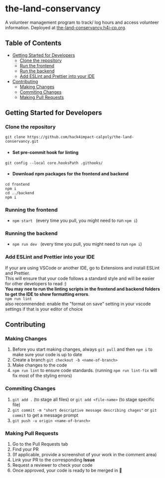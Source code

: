# the-land-conservancy
A volunteer management program to track/ log hours and access volunteer information. Deployed at [the-land-conservancy.h4i-cp.org](https://www.the-land-conservancy.h4i-cp.org/login).

## Table of Contents
- [Getting Started for Developers](#getting-started-for-developers)
  - [Clone the repository](#clone-the-repository)
  - [Run the frontend](#running-the-frontend)
  - [Run the backend](#running-the-backend)
  - [Add ESLint and Prettier into your IDE](#add-eslint-and-prettier-into-your-ide)
- [Contributing](#contributing)
  - [Making Changes](#making-changes)
  - [Commiting Changes](#commiting-changes)
  - [Making Pull Requests](#making-pull-requests)

  
## Getting Started for Developers  

### Clone the repository
``` git clone https://github.com/hack4impact-calpoly/the-land-conservancy.git ```  
  
- #### Set pre-commit hook for linting  
```git config --local core.hooksPath .githooks/```  
  
- #### Download npm packages for the frontend and backend  
```cd frontend```  
```npm i```  
```cd ../backend```  
```npm i```  


### Running the frontend
   -  ```npm start ``` (every time you pull, you might need to run ```npm i```)  

### Running the backend
   -  ```npm run dev ``` (every time you pull, you might need to run ```npm i```)


### Add ESLint and Prettier into your IDE  
If your are using VSCode or another IDE, go to Extensions and install ESLint and Prettier.  
This will ensure that your code follows a standard style and will be easier for other developers to read :)   
**You may nee to run the linting scripts in the frontend and backend folders to get the IDE to show formatting errors**.  
`npm run lint`  
also recommended: enable the "format on save" setting in your vscode settings if that is your editor of choice  


## Contributing 

### Making Changes
1. Before you start making changes, always ```git pull``` and then ```npm i``` to make sure your code is up to date 
2. Create a branch ```git checkout -b <name-of-branch>```
3. Make changes to the code 
4. ```npm run lint``` to ensure code standards. (running ```npm run lint-fix``` will fix most of the styling errors)

### Commiting Changes
1. ```git add .``` (to stage all files) or ```git add <file-name>``` (to stage specific file)
2. ```git commit -m "short descriptive message describing chages"``` or ```git commit``` to get a message prompt
3. ```git push -u origin <name-of-branch>```

### Making Pull Requests
1. Go to the Pull Requests tab
2. Find your PR
3. (If applicable, provide a screenshot of your work in the comment area)
4. Link your PR to the corresponding **Issue**  
5. Request a reviewer to check your code
6. Once approved, your code is ready to be merged in 🎉

